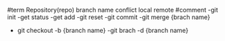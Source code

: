#term 
Repository(repo)
branch name
conflict
local
remote
#comment
-git init
-get status
-get add
-git reset
-git commit
-git merge {brach name}
- git checkout -b {branch name}
-git brach -d {branch name}